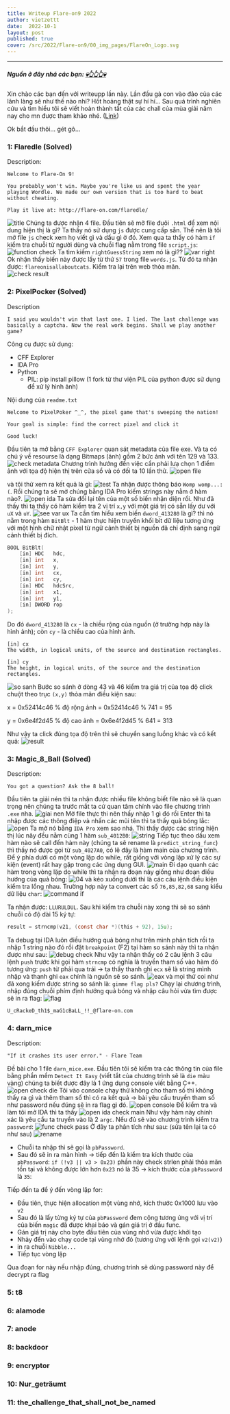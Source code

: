 ```yaml
---
title: Writeup Flare-on9 2022 
author: vietzettt
date:  2022-10-1 
layout: post
published: true
cover: /src/2022/Flare-on9/00_img_pages/FlareOn_Logo.svg
---
```


---

##### **Nguồn ở đây nhá các bạn:** [💀**👆👆👆**💀](https://www.mandiant.com/resources/blog/flareon9-challenge-solutions)

Xin chào các bạn đến với writeupp lần này. Lần đầu gà con vào đảo của các lãnh làng sẽ như thế nào nhỉ? Hốt hoảng thật sự hí hí...
Sau quá trình nghiên cứu và tìm hiểu tôi sẽ viết hoàn thành tất của các chall của mùa giải năm nay cho mn được tham khảo nhé. ([Link](https://nextheia.com/tags/flare-on-9-write-up/))

Ok bắt đầu thôi... gét gô...

### 1: Flaredle (Solved)

Description:

```text
Welcome to Flare-On 9!

You probably won't win. Maybe you're like us and spent the year playing Wordle. We made our own version that is too hard to beat without cheating.

Play it live at: http://flare-on.com/flaredle/
```

![title](/src/2022/Flare-on9/01_Flaredle/00_titile.png)
Chúng ta được nhận 4 file. Đầu tiên sẽ mở file đuôi `.html` để xem nội dung hiện thị là gì? Ta thấy nó sử dụng `js` được cung cấp sẵn. Thế nên là tôi mở file `js` check xem họ viết gì và dấu gì ở đó.
Xem qua ta thấy có hàm `if` kiểm tra chuỗi từ người dùng và chuỗi flag nằm trong file `script.js`:
![function check](/src/2022/Flare-on9/01_Flaredle/01_function_check.png)
Ta tìm kiếm `rightGuessString` xem nó là gì??
![var right](/src/2022/Flare-on9/01_Flaredle/02_var_rightguessstring.png)
Ok nhận thấy biến này được lấy từ thứ `57` trong file `words.js`. Từ đó ta nhận được: `flareonisallaboutcats`. Kiểm tra lại trên web thỏa mãn.
![check result](/src/2022/Flare-on9/01_Flaredle/03_check_result.png)

### 2: PixelPocker (Solved)

Description

```text
I said you wouldn't win that last one. I lied. The last challenge was basically a captcha. Now the real work begins. Shall we play another game?
```

Công cụ được sử dụng:

- CFF Explorer
- IDA Pro
- Python
  - PIL: pip install pillow (1 fork từ thư viện PIL của python được sử dụng để xử lý hình ảnh)

Nội dung của `readme.txt`

```text
Welcome to PixelPoker ^_^, the pixel game that's sweeping the nation!

Your goal is simple: find the correct pixel and click it

Good luck!
```

Đầu tiên ta mở bằng `CFF Explorer` quan sát metadata của file exe. Và ta có chú ý về resourse là dạng Bitmaps (ảnh) gồm 2 bức ảnh với tên 129 và 133.
![check metadata](/src/2022/Flare-on9/02_PixelPocker/00_check_cff.png)
Chương trình hướng đến việc cần phải lưạ chọn 1 điểm ảnh với tọa độ hiện thị trên cửa sổ và có đối ta 10 lần thử.
![open file](/src/2022/Flare-on9/02_PixelPocker/00_open_file.png)

và tôi thử xem ra kết quả là gì:
![test](/src/2022/Flare-on9/02_PixelPocker/01_result_test_1.png)
Ta nhận được thông báo `Womp womp...:(`. Rồi chúng ta sẽ mở chúng bằng IDA Pro kiếm strings này nằm ở hàm nào?.
![open ida](/src/2022/Flare-on9/02_PixelPocker/02_open_ida.png)
Ta sửa đổi lại tên của một số biến nhận diện rồi.
Như đã thấy thì ta thấy có hàm kiểm tra 2 vị trí `x,y` với một giá trị có sẵn lấy dư với `uX` và `uY`.
![see var ux](/src/2022/Flare-on9/02_PixelPocker/03_see_var_ux.png)
Ta cần tìm hiểu xem biến `dword_413280` là gì? thì nó nằm trong hàm `BitBlt` - 1 hàm thực hiện truyền khối bit dữ liệu tương ứng với một hình chữ nhật pixel từ ngữ cảnh thiết bị nguồn đã chỉ định sang ngữ cảnh thiết bị đích.

```C++
BOOL BitBlt(
    [in] HDC   hdc,
    [in] int   x,
    [in] int   y,
    [in] int   cx,
    [in] int   cy,
    [in] HDC   hdcSrc,
    [in] int   x1,
    [in] int   y1,
    [in] DWORD rop
);
```

Do đó `dword_413280` là `cx` - là chiều rộng của nguồn (ở trường hợp này là hình ảnh); còn `cy` - là chiều cao của hình ảnh.

```text
[in] cx
The width, in logical units, of the source and destination rectangles.

[in] cy
The height, in logical units, of the source and the destination rectangles.
```

![so sanh](/src/2022/Flare-on9/02_PixelPocker/04_so_sanh.png)
Bước so sánh ở dòng 43 và 46 kiểm tra giá trị của tọa độ click chuột theo trục `(x,y)` thỏa mãn điều kiện sau:

x = 0x52414c46 % độ rộng ảnh = 0x52414c46 % 741 = 95

y = 0x6e4f2d45 % độ cao ảnh = 0x6e4f2d45 % 641 = 313

Như vậy ta click đúng tọa độ trên thì sẽ chuyển sang luồng khác và có kết quả:
![result](/src/2022/Flare-on9/02_PixelPocker/05_result.png)

### 3: Magic_8_Ball (Solved)

Description:

```text
You got a question? Ask the 8 ball!
```

Đầu tiên ta giải nén thì ta nhận được nhiều file không biết file nào sẽ là quan trọng nên chúng ta trước mắt ta cứ quan tâm chính vào file chương trình `.exe` nha.
![giai nen](/src/2022/Flare-on9/03_Magic_8_Ball/00_giai_nen.png)
Mở file thực thi nên thấy nhập 1 gì đó rồi Enter thì ta nhập được các thông điệp và nhấn các mũi tên thì ta thấy quả bóng lắc:
![open](/src/2022/Flare-on9/03_Magic_8_Ball/01_open.png)
Ta mở nó bằng `IDA Pro` xem sao nhá. Thì thấy được các string hiện thị lúc nãy đều nằm cùng 1 hàm `sub_4012B0`:
![string](/src/2022/Flare-on9/03_Magic_8_Ball/02_string.png)
Tiếp tục theo dấu xem hàm nào sẽ call đến hàm này (chúng ta sẽ rename là `predict_string_func`) thì thấy nó được gọi từ `sub_4027A0`, có lẽ đây là hàm main của chương trình. Để ý phía dưới có một vòng lặp do while, rất giống với vòng lặp xử lý các sự kiện (event) rất hay gặp trong các ứng dụng GUI.
![main](/src/2022/Flare-on9/03_Magic_8_Ball/03_func_main.png)
Đi dạo quanh các hàm trong vòng lặp do while thì ta nhận ra đoạn này giống như đoạn điều hướng của quả bóng:
![04](/src/2022/Flare-on9/03_Magic_8_Ball/04.png)
và kéo xuống dưới thì là các câu lệnh điều kiện kiểm tra lồng nhau. Trường hợp này ta convert các số `76,85,82,68` sang kiểu dữ liệu `char`:
![command if](/src/2022/Flare-on9/03_Magic_8_Ball/05_command_if.png)

Ta nhận được: `LLURULDUL`. Sau khi kiểm tra chuỗi này xong thì sẽ so sánh chuỗi có độ dài 15 ký tự:

```c
result = strncmp(v21, (const char *)(this + 92), 15u);
```

Ta debug tại IDA luôn điều hướng quả bóng như trên mình phân tích rồi ta nhập 1 string nào đó rồi đặt `breakpoint` (F2) tại hàm so sánh này thì ta nhận được như sau:
![debug check](/src/2022/Flare-on9/03_Magic_8_Ball/06_debug_check.png)
Như vậy ta nhận thấy có 2 câu lệnh 3 câu lệnh `push` trước khi gọi hàm `strncmp` có nghĩa là truyền tham số vào hàm đó tương ứng: `push` từ phải qua trái -> ta thấy thanh ghi `ecx` sẽ là string mình nhập và thanh ghi `eax` chính là nguồn sẽ so sánh.
![eax](/src/2022/Flare-on9/03_Magic_8_Ball/07_check_eax.png)
và mọi thứ coi như đã xong kiếm được string so sánh là: `gimme flag pls?`
Chạy lại chương trình, nhập đúng chuỗi phím định hướng quả bóng và nhập câu hỏi vừa tìm được sẽ in ra flag:
![flag](/src/2022/Flare-on9/03_Magic_8_Ball/08_result.png)

```text
U_cRackeD_th1$_maG1cBaLL_!!_@flare-on.com
```

### 4: darn_mice

Description:

```text
"If it crashes its user error." - Flare Team
```

Đề bài cho 1 file `darn_mice.exe`. Đầu tiên tôi sẽ kiểm tra các thông tin của file bằng phần mềm `Detect It Easy` (viết tắt của chương trình sẽ là `die` màu vàng) chúng ta biết được đây là 1 ứng dụng console viết bằng C++.
![open check die](/src/2022/Flare-on9/04_darn_mice/00_open_check_die.png)
Tôi vào console chạy thử không cho tham số thì không thấy ra gì và thêm tham số thì có ra kết quả -> bài yêu cầu truyền tham số như password nếu đúng sẽ in ra flag gì đó.
![open console](/src/2022/Flare-on9/04_darn_mice/01_open_console.png)
Để kiểm tra và làm tôi mở IDA thì ta thấy
![open ida check main](/src/2022/Flare-on9/04_darn_mice/02_open_ida_check_main.png)
Như vậy hàm này chính xác là yêu cầu ta truyền vào là 2 `argc`.
Nếu đủ sẽ vào chương trình kiểm tra `password`:
![func check pass](/src/2022/Flare-on9/04_darn_mice/03_func_check_pass.png)
Ở đây ta phân tích như sau: (sửa tên lại ta có như sau)
![rename](/src/2022/Flare-on9/04_darn_mice/04_rename.png)

- Chuỗi ta nhập thì sẽ gọi là `pbPassword`.
- Sau đó sẽ in ra màn hình -> tiếp đến là kiểm tra kích thước của `pbPassword`: `if (!v3 || v3 > 0x23)` phần này check strlen phải thỏa mãn tồn tại và không được lớn hơn `0x23` nó là 35 -> kích thước của `pbPassword` là `35`:

Tiếp đến ta để ý đến vòng lặp for:

- Đầu tiên, thực hiện allocation một vùng nhớ, kích thước 0x1000 lưu vào `v2`
- Sau đó là lấy từng ký tự của `pbPassword` đem cộng tương ứng với vị trí của biến `magic` đã được khai báo và gán giá trị ở đầu func.
- Gán giá trị này cho byte đầu tiên của vùng nhớ vừa được khởi tạo
- Nhảy đến vào chạy code tại vùng nhớ đó (tương ứng với lệnh gọi `v2(v2)`)
- in ra chuỗi `Nibble...`
- Tiếp tục vòng lặp

Qua đoạn for này nếu nhập đúng, chương trình sẽ dùng password này để decrypt ra flag

<!-- http://diendan.congdongcviet.com/threads/t35646::calling-syntax-calling-convertion.cpp -->
### 5: t8

### 6: alamode

### 7: anode

### 8: backdoor

### 9: encryptor

### 10: Nur_geträumt

### 11: the_challenge_that_shall_not_be_named

<!-- 
https://sec.vnpt.vn/2022/11/flare-on-9-writeup-part2-chal8-11/
https://sec.vnpt.vn/2022/11/flare-on-9-writeup-part1-chal1-7/
 -->